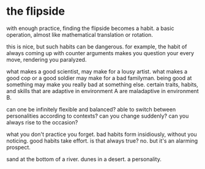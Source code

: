 # the flipside

with enough practice, finding the flipside becomes a habit. a basic operation, almost like mathematical translation or rotation.

this is nice, but such habits can be dangerous. for example, the habit of always coming up with counter arguments makes you question your every move, rendering you paralyzed.

what makes a good scientist, may make for a lousy artist. what makes a good cop or a good soldier may make for a bad familyman. being good at something may make you really bad at something else. certain traits, habits, and skills that are adaptive in environment A are maladaptive in environment B.

can one be infinitely flexible and balanced? able to switch between personalities according to contexts? can you change suddenly? can you always rise to the occasion?

what you don't practice you forget. bad habits form insidiously, without you noticing. good habits take effort. is that always true? no. but it's an alarming prospect.

sand at the bottom of a river. dunes in a desert. a personality.
